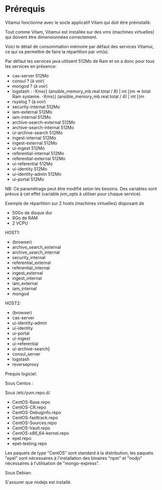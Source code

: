 # Prérequis

Vitamui fonctionne avec le socle applicatif Vitam qui doit être préinstallé.

Tout comme Vitam, Vitamui est installée sur des vms (machines virtuelles) qui doivent être 
dimensionnées correctement.

Voici le détail de consommation mémoire par défaut des services Vitamui, ce qui va permettre
de faire la répartition par vm(s).

Par défaut les services java utilisent 512Mo de Ram et on a donc pour tous les services en présence:

* cas-server                512Mo
* consul ? (à voir)
* mongod ? (à voir)
* logstash :  -Xms{{ (ansible_memory_mb.real.total / 8) | int }}m  => total Ram systeme. -Xmx{{ (ansible_memory_mb.real.total / 4) | int }}m
* rsyslog ? (à voir)
* security-internal			512Mo
* iam-external				512Mo
* iam-internal				512Mo
* archive-search-external	512Mo
* archive-search-internal	512Mo
* ui-archive-search			512Mo
* ingest-internal			512Mo
* ingest-external			512Mo
* ui-ingest					512Mo
* referential-internal		512Mo
* referential-external		512Mo
* ui-referential			512Mo
* ui-identity				512Mo
* ui-identity-admin  		512Mo
* ui-portal			    	512Mo

NB: Ce paramétrage peut être modifié selon les besoins. Des variables sont prévus à cet effet (variable jvm_opts à utiliser pour chaque service).

Exemple de répartition sur 2 hosts (machines virtuelles) disposant de 

* 50Go de disque dur
* 8Go de RAM
* 2 VCPU

HOST1:

* (browser)
* archive_search_external
* archive_search_internal
* security_internal
* referential_external
* referential_internal
* ingest_external
* ingest_internal
* iam_external
* iam_internal
* mongod

HOST2:

* (browser) 
* cas-server
* ui-identity-admin
* ui-identity
* ui-portal
* ui-ingest
* ui-referential
* ui-archive-search]
* consul_server
* logstash
* reverseproxy

Prequis logiciel:

Sous Centos :

Sous /etc/yum.repo.d/

* CentOS-Base.repo
* CentOS-CR.repo
* CentOS-Debuginfo.repo
* CentOS-fasttrack.repo
* CentOS-Sources.repo
* CentOS-Vault.repo
* CentOS-x86_64-kernel.repo
* epel.repo
* epel-testing.repo

Les paquets de type "CentOS" sont standard à la distribution, les paquets
"epel" sont nécessaires à l'installation des binaires "npm" et "nodjs" 
nécessaires à l'utilisation de "mongo-express".

Sous Debian:

S'assurer que nodejs est installé.
